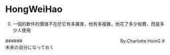 # HongWeiHao
0. 一個的軟件的價值不在於它有多厲害，他有多複雜，他花了多少經費，而是多少人使用




######　　　　　　　　　　　　　　　　　　　　　　By:Charlotte.HoinG #未来の自分になっておく
